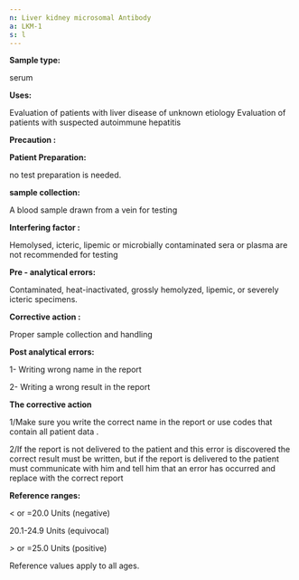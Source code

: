 ```yaml
---
n: Liver kidney microsomal Antibody
a: LKM-1
s: l
---
```



__Sample type:__

serum

__Uses:__

Evaluation of patients with liver disease of unknown etiology Evaluation of patients with suspected autoimmune hepatitis

__Precaution :__

__Patient Preparation:__

no test preparation is needed.

 __sample collection:__ 

A blood sample drawn from a vein for testing

__Interfering factor :__

Hemolysed, icteric, lipemic or microbially contaminated sera or plasma are not recommended for testing

__Pre - analytical errors:__

Contaminated, heat-inactivated, grossly hemolyzed, lipemic, or severely icteric specimens.

__Corrective action :__

Proper sample collection and handling 

__Post analytical errors:__

1-	Writing wrong name in the report

2-	Writing a wrong result in the report

__The corrective action__

1/Make sure you write the correct name in the report or use codes that  contain all patient data . 

2/If the report is not delivered to the patient and this error is discovered the correct result must be written, but if the report is delivered to the patient must communicate with him and tell him that an error has occurred and replace with the correct report

__Reference ranges:__ 

< or =20.0 Units (negative)

20.1-24.9 Units (equivocal)

_>_ or =25.0 Units (positive)

Reference values apply to all ages.